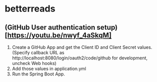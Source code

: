 # betterreads

## (GitHub User authentication setup)[https://youtu.be/nwyf_4aSkqM]
1. Create a GitHub App and get the Client ID and Client Secret values. (Specify callback URL as http://localhost:8080/login/oauth2/code/github for development, uncheck Web hooks)
2. Add those values in application.yml
3. Run the Spring Boot App.
